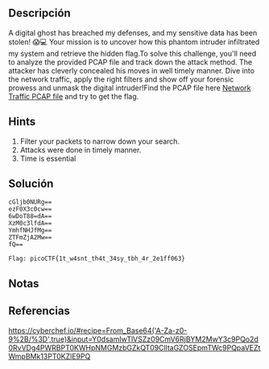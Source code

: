 ## Descripción 
A digital ghost has breached my defenses, and my sensitive data has been stolen! 😱💻 Your mission is to uncover how this phantom intruder infiltrated my system and retrieve the hidden flag.To solve this challenge, you'll need to analyze the provided PCAP file and track down the attack method. The attacker has cleverly concealed his moves in well timely manner. Dive into the network traffic, apply the right filters and show off your forensic prowess and unmask the digital intruder!Find the PCAP file here [Network Traffic PCAP file](https://challenge-files.picoctf.net/c_verbal_sleep/586d0206891cc683bae1160ad6b0e05d7e10e7b2df122c0441ab06581038dd32/myNetworkTraffic.pcap) and try to get the flag.
## Hints
1. Filter your packets to narrow down your search.
2. Attacks were done in timely manner.
3. Time is essential
## Solución
```
cGljb0NURg==
ezF0X3c0cw==
6wDoT88=dA==
XzM0c3lfdA==
YmhfNHJfMg==
ZTFmZjA2Mw==
fQ==

Flag: picoCTF{1t_w4snt_th4t_34sy_tbh_4r_2e1ff063}
```
## Notas

## Referencias
https://cyberchef.io/#recipe=From_Base64('A-Za-z0-9%2B/%3D',true)&input=Y0dsamIwTlVSZz09CmV6RjBYM2MwY3c9PQo2d0RvVDg4PWRBPT0KWHpNMGMzbGZkQT09ClltaGZOSEpmTWc9PQpaVEZtWmpBMk13PT0KZlE9PQ